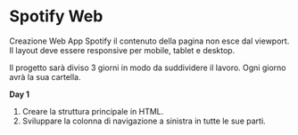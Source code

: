 # Spotify Web

Creazione Web App Spotify il contenuto della pagina non esce dal viewport. Il layout deve essere responsive per mobile, tablet e desktop.

Il progetto sarà diviso 3 giorni in modo da suddividere il lavoro. Ogni giorno avrà la sua cartella.

**Day 1**

1. Creare la struttura principale in HTML.
2. Sviluppare la colonna di navigazione a sinistra in tutte le sue parti.
